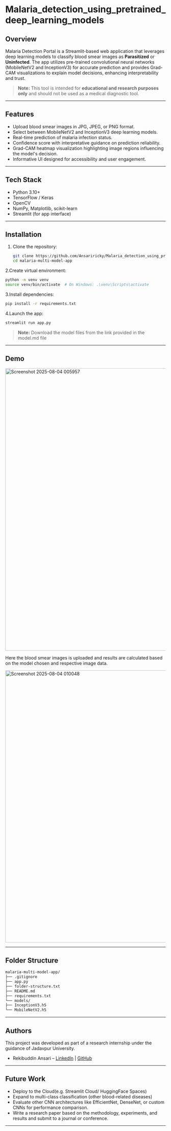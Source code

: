 # Malaria_detection_using_pretrained_deep_learning_models

## Overview

Malaria Detection Portal is a Streamlit-based web application that leverages deep learning models to classify blood smear images as **Parasitized** or **Uninfected**. The app utilizes pre-trained convolutional neural networks (MobileNetV2 and InceptionV3) for accurate prediction and provides Grad-CAM visualizations to explain model decisions, enhancing interpretability and trust.

> **Note:** This tool is intended for **educational and research purposes only** and should not be used as a medical diagnostic tool.

---

## Features

- Upload blood smear images in JPG, JPEG, or PNG format.
- Select between MobileNetV2 and InceptionV3 deep learning models.
- Real-time prediction of malaria infection status.
- Confidence score with interpretative guidance on prediction reliability.
- Grad-CAM heatmap visualization highlighting image regions influencing the model's decision.
- Informative UI designed for accessibility and user engagement.

---
## Tech Stack
- Python 3.10+
- TensorFlow / Keras
- OpenCV
- NumPy, Matplotlib, scikit-learn
- Streamlit (for app interface)

---
## Installation

1. Clone the repository:

   ```bash
   git clone https://github.com/Ansariricky/Malaria_detection_using_pretrained_deep_learning_models
   cd malaria-multi-model-app

2.Create virtual environment:
   ```bash
   python -m venv venv
   source venv/bin/activate  # On Windows: .\venv\Scripts\activate
```
3.Install dependencies:
   ```bash
   pip install -r requirements.txt
```
4.Launch the app:
   ```bash
   streamlit run app.py
```

> **Note:** Download the model files from the link provided in the model.md file 
---
## Demo
<img width="1886" height="887" alt="Screenshot 2025-08-04 005957" src="https://github.com/user-attachments/assets/fbd65085-cbd8-43c1-8a4b-5d2f47fc4f0a" />

Here the blood smear images is uploaded and results are calculated based on the model chosen and respective image data.

<img width="1877" height="855" alt="Screenshot 2025-08-04 010048" src="https://github.com/user-attachments/assets/21d19fff-81d6-441d-8bb1-b76b62de991d" />

---
## Folder Structure

```bash
malaria-multi-model-app/
├── .gitignore
├── app.py
├── folder-structure.txt
├── README.md
├── requirements.txt
└── models/
├── InceptionV3.h5
└── MobileNetV2.h5

```

---
## Authors
   This project was developed as part of a research internship under the guidance of Jadavpur University.
   * Rekibuddin Ansari – [LinkedIn](www.linkedin.com/in/rekibuddin-ansari-447772279) | [GitHub](https://github.com/Ansariricky)
---

## Future Work
   * Deploy to the Cloud(e.g. Streamlit Cloud/ HuggingFace Spaces)
   * Expand to multi-class classification (other blood-related diseases)
   * Evaluate other CNN architectures like EfficientNet, DenseNet, or custom CNNs for performance comparison.
   * Write a research paper based on the methodology, experiments, and results and submit to a journal or conference.
   
---
